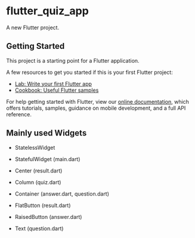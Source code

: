 # flutter_quiz_app

A new Flutter project.

## Getting Started

This project is a starting point for a Flutter application.

A few resources to get you started if this is your first Flutter project:

- [Lab: Write your first Flutter app](https://flutter.dev/docs/get-started/codelab)
- [Cookbook: Useful Flutter samples](https://flutter.dev/docs/cookbook)

For help getting started with Flutter, view our
[online documentation](https://flutter.dev/docs), which offers tutorials,
samples, guidance on mobile development, and a full API reference.

## Mainly used Widgets
- StatelessWidget
- StatefulWidget (main.dart)

- Center (result.dart)
- Column (quiz.dart)
- Container (answer.dart, question.dart)
- FlatButton (result.dart)
- RaisedButton (answer.dart)
- Text (question.dart)


